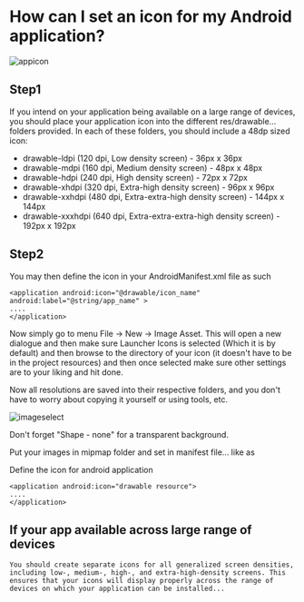 # How can I set an icon for my Android application?

![appicon](https://user-images.githubusercontent.com/51777024/86588600-a19caf80-bfa9-11ea-8ded-83cc017d955d.jpg)

## Step1
If you intend on your application being available on a large range of devices, you should place your application icon into the different res/drawable... folders provided. In each of these folders, you should include a 48dp sized icon:
* drawable-ldpi (120 dpi, Low density screen) - 36px x 36px
* drawable-mdpi (160 dpi, Medium density screen) - 48px x 48px
* drawable-hdpi (240 dpi, High density screen) - 72px x 72px
* drawable-xhdpi (320 dpi, Extra-high density screen) - 96px x 96px
* drawable-xxhdpi (480 dpi, Extra-extra-high density screen) - 144px x 144px
* drawable-xxxhdpi (640 dpi, Extra-extra-extra-high density screen) - 192px x 192px
## Step2
You may then define the icon in your AndroidManifest.xml file as such
```
<application android:icon="@drawable/icon_name" android:label="@string/app_name" >
.... 
</application> 
```
Now simply go to menu File → New → Image Asset. This will open a new dialogue and then make sure Launcher Icons is selected (Which it is by default) and then browse to the directory of your icon (it doesn't have to be in the project resources) and then once selected make sure other settings are to your liking and hit done.

Now all resolutions are saved into their respective folders, and you don't have to worry about copying it yourself or using tools, etc.

![imageselect](https://user-images.githubusercontent.com/51777024/86590268-e4ac5200-bfac-11ea-9969-51d0d6df7634.png)

Don't forget "Shape - none" for a transparent background.

Put your images in mipmap folder and set in manifest file... like as

Define the icon for android application
```
<application android:icon="drawable resource">
.... 
</application> 
 ```
 ## If your app available across large range of devices
 ```
 You should create separate icons for all generalized screen densities, including low-, medium-, high-, and extra-high-density screens. This ensures that your icons will display properly across the range of devices on which your application can be installed...
  ```
 
 
 
 
 
